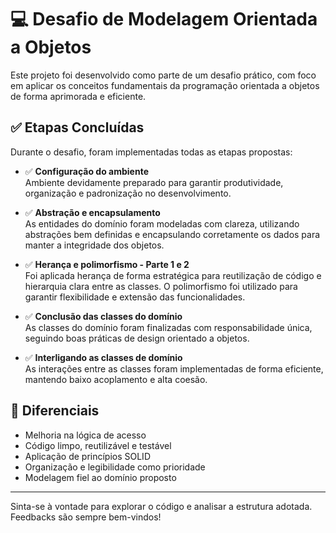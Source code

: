 # 💻 Desafio de Modelagem Orientada a Objetos

Este projeto foi desenvolvido como parte de um desafio prático, com foco em aplicar os conceitos fundamentais da
programação orientada a objetos de forma aprimorada e eficiente.

## ✅ Etapas Concluídas

Durante o desafio, foram implementadas todas as etapas propostas:

- ✅ **Configuração do ambiente**  
  Ambiente devidamente preparado para garantir produtividade, organização e padronização no desenvolvimento.

- ✅ **Abstração e encapsulamento**  
  As entidades do domínio foram modeladas com clareza, utilizando abstrações bem definidas e encapsulando corretamente
  os dados para manter a integridade dos objetos.

- ✅ **Herança e polimorfismo - Parte 1 e 2**  
  Foi aplicada herança de forma estratégica para reutilização de código e hierarquia clara entre as classes. O
  polimorfismo foi utilizado para garantir flexibilidade e extensão das funcionalidades.

- ✅ **Conclusão das classes do domínio**  
  As classes do domínio foram finalizadas com responsabilidade única, seguindo boas práticas de design orientado a
  objetos.

- ✅ **Interligando as classes de domínio**  
  As interações entre as classes foram implementadas de forma eficiente, mantendo baixo acoplamento e alta coesão.

## 🚀 Diferenciais

- Melhoria na lógica de acesso
- Código limpo, reutilizável e testável
- Aplicação de princípios SOLID
- Organização e legibilidade como prioridade
- Modelagem fiel ao domínio proposto

---

Sinta-se à vontade para explorar o código e analisar a estrutura adotada. Feedbacks são sempre bem-vindos!
